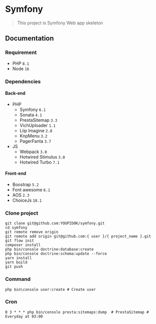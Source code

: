 # Symfony
> This project is Symfony Web app skeleton
## Documentation
### Requirement
* PHP ``8.1``
* Node ``16``
### Dependencies
#### Back-end
* PHP
  * Symfony ``6.1``
  * Sonata ``4.1``
  * PrestaSitemap ``3.3``
  * VichUploader ``1.1``
  * Liip Imagine ``2.8``
  * KnpMenu ``3.2``
  * PagerFanta ``3.7``
* JS 
  * Webpack ``3.0``
  * Hotwired Stimulus ``3.0``
  * Hotwired Turbo ``7.1``

#### Front-end
* Boostrap ``5.2``
* Font awesome ``6.1``
* AOS ``2.3``
* ChoiceJs ``10.1``
### Clone project
```shell
git clone git@github.com:YOUPIDOK/symfony.git
cd symfony
git remote remove origin
git remote add origin git@github.com:{ user }/{ project_name }.git
git flow init
composer install
php bin/console doctrine:database:create
php bin/console doctrine:schema:update --force
yarn install
yarn build
git push
```
### Command
```shell
php bin\console user:create # Create user
```
### Cron
```
0 3 * * * php bin/console presta:sitemaps:dump  # PrestaSitemap # Everyday at 03:00
```